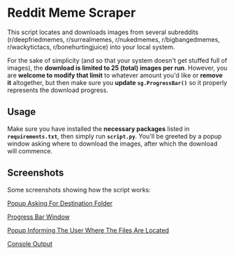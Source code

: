 # Reddit Meme Scraper

This script locates and downloads images from several subreddits (r/deepfriedmemes, r/surrealmemes, r/nukedmemes, r/bigbangedmemes, r/wackytictacs, r/bonehurtingjuice) into your local system.

For the sake of simplicity (and so that your system doesn't get stuffed full of images), the **download is limited to 25 (total) images per run**.
However, you are **welcome to modify that limit** to whatever amount you'd like or **remove it** altogether, but then make sure you **update `sg.ProgressBar()`** so it properly represents the download progress.

## Usage

Make sure you have installed the **necessary packages** listed in **`requirements.txt`**, then simply run **`script.py`**.
You'll be greeted by a popup window asking where to download the images, after which the download will commence.

## Screenshots

Some screenshots showing how the script works:

[Popup Asking For Destination Folder](https://raw.githubusercontent.com/Kreateer/Amazing-Python-Scripts/redditmemescraper/Reddit%20Meme%20Scraper/images/RM_Scraper_Popup_Win_01.PNG)

[Progress Bar Window](https://raw.githubusercontent.com/Kreateer/Amazing-Python-Scripts/redditmemescraper/Reddit%20Meme%20Scraper/images/RM_Scraper_Popup_Win_03.PNG)

[Popup Informing The User Where The Files Are Located](https://raw.githubusercontent.com/Kreateer/Amazing-Python-Scripts/redditmemescraper/Reddit%20Meme%20Scraper/images/RM_Scraper_Popup_Win_02.PNG)

[Console Output](https://raw.githubusercontent.com/Kreateer/Amazing-Python-Scripts/redditmemescraper/Reddit%20Meme%20Scraper/images/RM_Scraper_Console.PNG)
